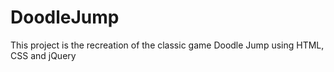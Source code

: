 # DoodleJump
This project is the recreation of the classic game Doodle Jump using HTML, CSS and jQuery
